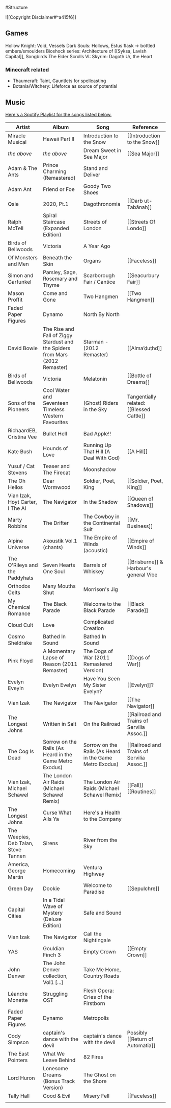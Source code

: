 #Structure 

![[Copyright Disclaimer#^a415f6]]
## Games
Hollow Knight: Void, Vessels
Dark Souls: Hollows, Estus flask -> bottled embers/smoulders
Bioshock series: Architecture of [[Syksa, Lavish Capital]], Songbirds
The Elder Scrolls VI: Skyrim: Dagoth Ur, the Heart
### Minecraft related
- Thaumcraft: Taint, Gauntlets for spellcasting
- Botania/Witchery: Lifeforce as source of potential 
## Music

[Here's a Spotify Playlist for the songs listed below.](https://open.spotify.com/playlist/2Oso7xXvVmf0vPEKlvLjv3?si=90ce088620154bd0)

| Artist                               | Album                                                                         | Song                                                    | Reference                                |
| ------------------------------------ | ----------------------------------------------------------------------------- | ------------------------------------------------------- | ---------------------------------------- |
| Miracle Musical                      | Hawaii Part II                                                                | Introduction to the Snow                                | [[Introduction to the Snow]]             |
| *the above*                          | *the above*                                                                   | Dream Sweet in Sea Major                                | [[Sea Major]]                            |
| Adam & The Ants                      | Prince Charming (Remastered)                                                  | Stand and Deliver                                       |                                          |
| Adam Ant                             | Friend or Foe                                                                 | Goody Two Shoes                                         |                                          |
| Qsie                                 | 2020, Pt.1                                                                    | Dagothronomia                                           | [[Darb ut-Tabānah]]                      |
| Ralph McTell                         | Spiral Staircase (Expanded Edition)                                           | Streets of London                                       | [[Streets Of Londo]]                     |
| Birds of Bellwoods                   | Victoria                                                                      | A Year Ago                                              |                                          |
| Of Monsters and Men                  | Beneath the Skin                                                              | Organs                                                  | [[Faceless]]                             |
| Simon and Garfunkel                  | Parsley, Sage, Rosemary and Thyme                                             | Scarborough Fair / Cantice                              | [[Seacurbury Fair]]                      |
| Mason Proffit                        | Come and Gone                                                                 | Two Hangmen                                             | [[Two Hangmen]]                          |
| Faded Paper Figures                  | Dynamo                                                                        | North By North                                          |                                          |
| David Bowie                          | The Rise and Fall of Ziggy Stardust and the Spiders from Mars (2012 Remaster) | Starman - (2012 Remaster)                               | [[Alma’ḍuṭhd]]                           |
| Birds of Bellwoods                   | Victoria                                                                      | Melatonin                                               | [[Bottle of Dreams]]                     |
| Sons of the Pioneers                 | Cool Water and Seventeen Timeless Western Favourites                          | (Ghost) Riders in the Sky                               | Tangentially related: [[Blessed Cattle]] |
| RichaardEB, Cristina Vee             | Bullet Hell                                                                   | Bad Apple!!                                             |                                          |
| Kate Bush                            | Hounds of Love                                                                | Running Up That Hill (A Deal With God)                  | [[A Hill]]                               |
| Yusuf / Cat Stevens                  | Teaser and The Firecat                                                        | Moonshadow                                              |                                          |
| The Oh Hellos                        | Dear Wormwood                                                                 | Soldier, Poet, King                                     | [[Soldier, Poet, King]]                  |
| Vian Izak, Hoyt Carter, I The AI     | The Navigator                                                                 | In the Shadow                                           | [[Queen of Shadows]]                     |
| Marty Robbins                        | The Drifter                                                                   | The Cowboy in the Continental Suit                      | [[Mr. Business]]                         |
| Alpine Universe                      | Akoustik Vol.1 (chants)                                                       | The Empire of Winds (acoustic)                          | [[Empire of Winds]]                      |
| The O'Rileys and the Paddyhats       | Seven Hearts One Soul                                                         | Barrels of Whiskey                                      | [[Brisburne]] & Harbour's general Vibe   |
| Orthodox Celts                       | Many Mouths Shut                                                              | Morrison's Jig                                          |                                          |
| My Chemical Romance                  | The Black Parade                                                              | Welcome to the Black Parade                             | [[Black Parade]]                         |
| Cloud Cult                           | Love                                                                          | Complicated Creation                                    |                                          |
| Cosmo Sheldrake                      | Bathed In Sound                                                               | Bathed In Sound                                         |                                          |
| Pink Floyd                           | A Momentary Lapse of Reason (2011 Remaster)                                   | The Dogs of War (2011 Remastered Version)               | [[Dogs of War]]                          |
| Evelyn Eveyln                        | Evelyn Evelyn                                                                 | Have You Seen My Sister Evelyn?                         | [[Evelyn]]?                              |
| Vian Izak                            | The Navigator                                                                 | The Navigator                                           | [[The Navigator]]                        |
| The Longest Johns                    | Written in Salt                                                               | On the Railroad                                         | [[Railroad and Trains of Servilia Assoc.]] |
| The Cog Is Dead                      | Sorrow on the Rails (As Heard in the Game Metro Exodus)                       | Sorrow on the Rails (As Heard in the Game Metro Exodus) | [[Railroad and Trains of Servilia Assoc.]] |
| Vian Izak, Michael Schawel           | The London Air Raids (Michael Schawel Remix)                                  | The London Air Raids (Michael Schawel Remix)            | [[Fall]] [[Routines]]                    |
| The Longest Johns                    | Curse What Ails Ya                                                            | Here's a Health to the Company                          |                                          |
| The Weepies, Deb Talan, Steve Tannen | Sirens                                                                        | River from the Sky                                      |                                          |
| America, George Martin               | Homecoming                                                                    | Ventura Highway                                         |                                          |
| Green Day                            | Dookie                                                                        | Welcome to Paradise                                     | [[Sepulchre]]                            |
| Capital Cities                       | In a Tidal Wave of Mystery (Deluxe Edition)                                   | Safe and Sound                                          |                                          |
| Vian Izak                            | The Navigator                                                                 | Call the Nightingale                                    |                                          |
| YAS                                  | Gouldian Finch 3                                                              | Empty Crown                                             | [[Empty Crown]]                          |
| John Denver                          | The John Denver collection, Vol1 [...]                                        | Take Me Home, Country Roads                             |                                          |
| Léandre Monette                      | Struggling OST                                                                | Flesh Opera: Cries of the Firstborn                     |                                          |
| Faded Paper Figures                  | Dynamo                                                                        | Metropolis                                              |                                          |
| Cody Simpson                         | captain's dance with the devil                                                | captain's dance with the devil                          | Possibly [[Return of Automatia]]         |
| The East Pointers                    | What We Leave Behind                                                          | 82 Fires                                                |                                          |
| Lord Huron                           | Lonesome Dreams (Bonus Track Version)                                         | The Ghost on the Shore                                  |                                          |
| Tally Hall                           | Good & Evil                                                                   | Misery Fell                                             | [[Faceless]]                             |
|                                      |                                                                               |                                                         |                                          |
